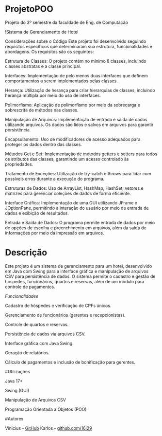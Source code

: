 # ProjetoPOO
Projeto do 3º semestre da faculdade de Eng. de Computação

!Sistema de Gerenciamento de Hotel

Considerações sobre o Código
Este projeto foi desenvolvido seguindo requisitos específicos que determinaram sua estrutura, funcionalidades e abordagens. Os requisitos são os seguintes:

Estrutura de Classes: O projeto contém no mínimo 8 classes, incluindo classes abstratas e a classe principal.

Interfaces: Implementação de pelo menos duas interfaces que definem comportamentos a serem implementados pelas classes.

Herança: Utilização de herança para criar hierarquias de classes, incluindo herança múltipla por meio do uso de interfaces.

Polimorfismo: Aplicação de polimorfismo por meio da sobrecarga e sobrescrita de métodos nas classes.

Manipulação de Arquivos: Implementação de entrada e saída de dados utilizando arquivos. Os dados são lidos e salvos em arquivos para garantir persistência.

Encapsulamento: Uso de modificadores de acesso adequados para proteger os dados dentro das classes.

Métodos Get e Set: Implementação de métodos getters e setters para todos os atributos das classes, garantindo um acesso controlado às propriedades.

Tratamento de Exceções: Utilização de try-catch e throws para lidar com possíveis erros durante a execução do programa.

Estruturas de Dados: Uso de ArrayList, HashMap, HashSet, vetores e matrizes para gerenciar coleções de dados de forma eficiente.

Interface Gráfica: Implementação de uma GUI utilizando JFrame e JOptionPane, permitindo a interação do usuário por meio de entrada de dados e exibição de resultados.

Entrada e Saída de Dados: O programa permite entrada de dados por meio de opções de escolha e preenchimento em arquivos, além da saída de informações por meio da impressão em arquivos.


# Descrição

Este projeto é um sistema de gerenciamento para um hotel, desenvolvido em Java com Swing para a interface gráfica e manipulação de arquivos CSV para persistência de dados. O sistema permite o cadastro e gestão de hóspedes, funcionários, quartos e reservas, além de um módulo para controle de pagamentos.

*Funcionalidades*

Cadastro de hóspedes e verificação de CPFs únicos.

Gerenciamento de funcionários (gerentes e recepcionistas).

Controle de quartos e reservas.

Persistência de dados via arquivos CSV.

Interface gráfica com Java Swing.

Geração de relatórios.

Cálculo de pagamentos e inclusão de bonificação para gerentes.

#Utilizações

Java 17+

Swing (GUI)

Manipulação de Arquivos CSV

Programação Orientada a Objetos (POO)

#Autores

Vinicius - [GitHub](https://github.com/sillosvn)
Karlos - [github.com/16l29](https://github.com/16l29/)

